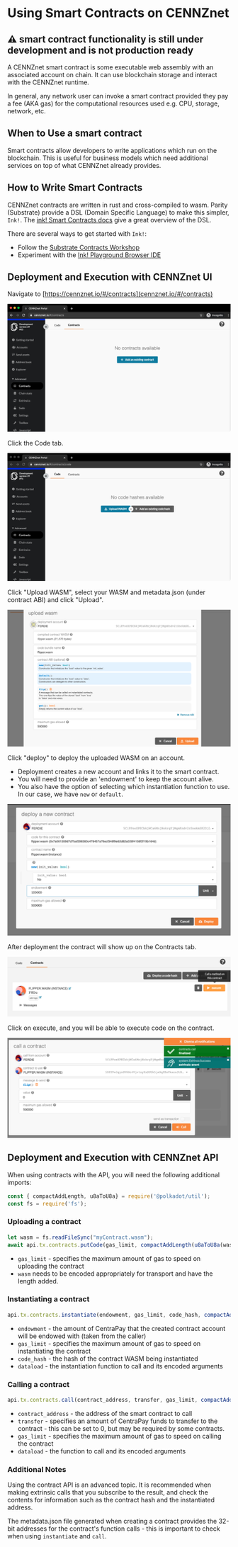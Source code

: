 # Using Smart Contracts on CENNZnet

⚠️ smart contract functionality is still under development and is not production ready
---

A CENNZnet smart contract is some executable web assembly with an associated account on chain. It can use blockchain storage and interact with the CENNZnet runtime.

In general, any network user can invoke a smart contract provided they pay a fee (AKA gas) for the computational resources used e.g. CPU, storage, network, etc.

## When to Use a smart contract

Smart contracts allow developers to write applications which run on the blockchain. This is useful for business models which need additional services on top of what CENNZnet already provides.

## How to Write Smart Contracts

CENNZnet contracts are written in rust and cross-compiled to wasm. Parity (Substrate) provide a DSL (Domain Specific Language) to make this simpler, `Ink!`. The [ink! Smart Contracts docs](https://substrate.dev/docs/en/ecosystem/contracts/ink) give a great overview of the DSL.

There are several ways to get started with `Ink!`:
* Follow the [Substrate Contracts Workshop](https://substrate.dev/substrate-contracts-workshop/#/)
* Experiment with the [Ink! Playground Browser IDE](https://medium.com/stake-technologies/ink-playground-browser-ide-for-substrates-smart-contract-released-2b1555b085da)

## Deployment and Execution with CENNZnet UI

Navigate to [https://cennznet.io/#/contracts](cennznet.io/#/contracts)

![contract-empty](../../assets/images/ui/contract-empty.png)

Click the Code tab.

![contract-code](../../assets/images/ui/contract-code.png)

Click "Upload WASM", select your WASM and metadata.json (under contract ABI) and click "Upload".

![contract-upload](../../assets/images/ui/contract-upload.png)


Click "deploy" to deploy the uploaded WASM on an account.

* Deployment creates a new account and links it to the smart contract.
* You will need to provide an 'endowment' to keep the account alive.
* You also have the option of selecting which instantiation function to use. In our case, we have `new` or `default`.

![contract-deploy](../../assets/images/ui/contract-deploy.png)

After deployment the contract will show up on the Contracts tab.

![contract-deployed](../../assets/images/ui/contract-deployed.png)

Click on execute, and you will be able to execute code on the contract.

![contract-call](../../assets/images/ui/contract-call.png)

## Deployment and Execution with CENNZnet API

When using contracts with the API, you will need the following additional imports:

```js
const { compactAddLength, u8aToU8a} = require('@polkadot/util');
const fs = require('fs');
```

### Uploading a contract
```js
let wasm = fs.readFileSync("myContract.wasm");
await api.tx.contracts.putCode(gas_limit, compactAddLength(u8aToU8a(wasm)));
```
* `gas_limit` - specifies the maximum amount of gas to speed on uploading the contract
* `wasm` needs to be encoded appropriately for transport and have the length added.

### Instantiating a contract
```js
api.tx.contracts.instantiate(endowment, gas_limit, code_hash, compactAddLength(dataload));
```
* `endowment` - the amount of CentraPay that the created contract account will be endowed with (taken from the caller)
* `gas_limit` - specifies the maximum amount of gas to speed on instantiating the contract
* `code_hash` - the hash of the contract WASM being instantiated
* `dataload` - the instantiation function to call and its encoded arguments

### Calling a contract
```js
api.tx.contracts.call(contract_address, transfer, gas_limit, compactAddLength(dataload));
```
* `contract_address` - the address of the smart contract to call
* `transfer` - specifies an amount of CentraPay funds to transfer to the contract - this can be set to 0, but may be required by some contracts.
* `gas_limit` - specifies the maximum amount of gas to speed on calling the contract
* `dataload` - the function to call and its encoded arguments

### Additional Notes

Using the contract API is an advanced topic. It is recommended when making extrinsic calls that you subscribe to the result, and check the contents for information such as the contract hash and the instantiated address.

The metadata.json file generated when creating a contract provides the 32-bit addresses for the contract's function calls - this is important to check when using `instantiate` and `call`.




